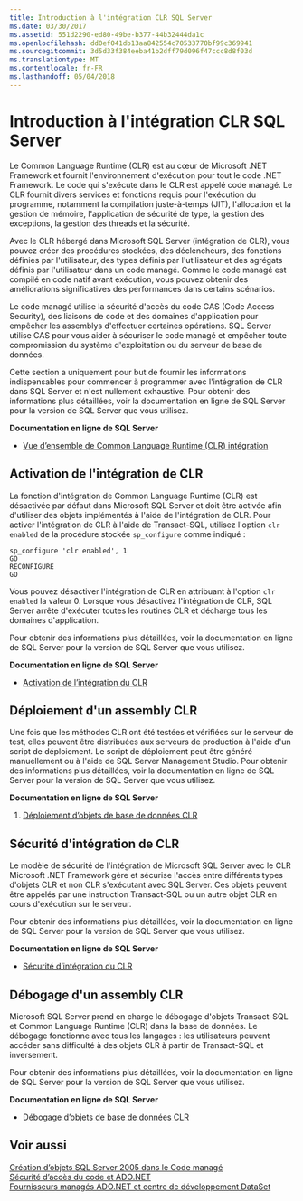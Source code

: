 ```yaml
---
title: Introduction à l'intégration CLR SQL Server
ms.date: 03/30/2017
ms.assetid: 551d2290-ed80-49be-b377-44b32444da1c
ms.openlocfilehash: dd0ef041db13aa842554c70533770bf99c369941
ms.sourcegitcommit: 3d5d33f384eeba41b2dff79d096f47ccc8d8f03d
ms.translationtype: MT
ms.contentlocale: fr-FR
ms.lasthandoff: 05/04/2018
---
```

# <a name="introduction-to-sql-server-clr-integration"></a>Introduction à l'intégration CLR SQL Server
Le Common Language Runtime (CLR) est au cœur de Microsoft .NET Framework et fournit l'environnement d'exécution pour tout le code .NET Framework. Le code qui s'exécute dans le CLR est appelé code managé. Le CLR fournit divers services et fonctions requis pour l'exécution du programme, notamment la compilation juste-à-temps (JIT), l'allocation et la gestion de mémoire, l'application de sécurité de type, la gestion des exceptions, la gestion des threads et la sécurité.  
  
 Avec le CLR hébergé dans Microsoft SQL Server (intégration de CLR), vous pouvez créer des procédures stockées, des déclencheurs, des fonctions définies par l'utilisateur, des types définis par l'utilisateur et des agrégats définis par l'utilisateur dans un code managé. Comme le code managé est compilé en code natif avant exécution, vous pouvez obtenir des améliorations significatives des performances dans certains scénarios.  
  
 Le code managé utilise la sécurité d'accès du code CAS (Code Access Security), des liaisons de code et des domaines d'application pour empêcher les assemblys d'effectuer certaines opérations. SQL Server utilise CAS pour vous aider à sécuriser le code managé et empêcher toute compromission du système d'exploitation ou du serveur de base de données.  
  
 Cette section a uniquement pour but de fournir les informations indispensables pour commencer à programmer avec l'intégration de CLR dans SQL Server et n'est nullement exhaustive. Pour obtenir des informations plus détaillées, voir la documentation en ligne de SQL Server pour la version de SQL Server que vous utilisez.  
  
 **Documentation en ligne de SQL Server**  
  
-   [Vue d’ensemble de Common Language Runtime (CLR) intégration](http://go.microsoft.com/fwlink/?LinkId=115242)  
  
## <a name="enabling-clr-integration"></a>Activation de l'intégration de CLR  
 La fonction d'intégration de Common Language Runtime (CLR) est désactivée par défaut dans Microsoft SQL Server et doit être activée afin d'utiliser des objets implémentés à l'aide de l'intégration de CLR. Pour activer l'intégration de CLR à l'aide de Transact-SQL, utilisez l'option `clr enabled` de la procédure stockée `sp_configure` comme indiqué :  
  
```  
sp_configure 'clr enabled', 1  
GO  
RECONFIGURE  
GO  
```  
  
 Vous pouvez désactiver l'intégration de CLR en attribuant à l'option `clr enabled` la valeur 0. Lorsque vous désactivez l'intégration de CLR, SQL Server arrête d'exécuter toutes les routines CLR et décharge tous les domaines d'application.  
  
 Pour obtenir des informations plus détaillées, voir la documentation en ligne de SQL Server pour la version de SQL Server que vous utilisez.  
  
 **Documentation en ligne de SQL Server**  
  
-   [Activation de l’intégration du CLR](http://go.microsoft.com/fwlink/?LinkId=115230)  
  
## <a name="deploying-a-clr-assembly"></a>Déploiement d'un assembly CLR  
 Une fois que les méthodes CLR ont été testées et vérifiées sur le serveur de test, elles peuvent être distribuées aux serveurs de production à l'aide d'un script de déploiement. Le script de déploiement peut être généré manuellement ou à l'aide de SQL Server Management Studio. Pour obtenir des informations plus détaillées, voir la documentation en ligne de SQL Server pour la version de SQL Server que vous utilisez.  
  
 **Documentation en ligne de SQL Server**  
  
1.  [Déploiement d’objets de base de données CLR](http://go.microsoft.com/fwlink/?LinkId=115232)  
  
## <a name="clr-integration-security"></a>Sécurité d'intégration de CLR  
 Le modèle de sécurité de l'intégration de Microsoft SQL Server avec le CLR Microsoft .NET Framework gère et sécurise l'accès entre différents types d'objets CLR et non CLR s'exécutant avec SQL Server. Ces objets peuvent être appelés par une instruction Transact-SQL ou un autre objet CLR en cours d'exécution sur le serveur.  
  
 Pour obtenir des informations plus détaillées, voir la documentation en ligne de SQL Server pour la version de SQL Server que vous utilisez.  
  
 **Documentation en ligne de SQL Server**  
  
-   [Sécurité d’intégration du CLR](http://go.microsoft.com/fwlink/?LinkId=115234)  
  
## <a name="debugging-a-clr-assembly"></a>Débogage d'un assembly CLR  
 Microsoft SQL Server prend en charge le débogage d'objets Transact-SQL et Common Language Runtime (CLR) dans la base de données. Le débogage fonctionne avec tous les langages : les utilisateurs peuvent accéder sans difficulté à des objets CLR à partir de Transact-SQL et inversement.  
  
 Pour obtenir des informations plus détaillées, voir la documentation en ligne de SQL Server pour la version de SQL Server que vous utilisez.  
  
 **Documentation en ligne de SQL Server**  
  
-   [Débogage d’objets de base de données CLR](http://go.microsoft.com/fwlink/?LinkId=115236)  
  
## <a name="see-also"></a>Voir aussi  
 [Création d’objets SQL Server 2005 dans le Code managé](http://msdn.microsoft.com/library/5358a825-e19b-49aa-8214-674ce5fed1da)  
 [Sécurité d’accès du code et ADO.NET](../../../../../docs/framework/data/adonet/code-access-security.md)  
 [Fournisseurs managés ADO.NET et centre de développement DataSet](http://go.microsoft.com/fwlink/?LinkId=217917)
